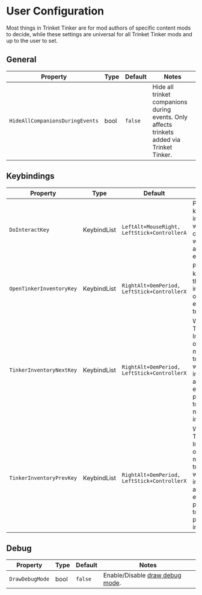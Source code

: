 # User Configuration

Most things in Trinket Tinker are for mod authors of specific content mods to decide, while these settings are universal for all Trinket Tinker mods and up to the user to set.

## General

| Property | Type | Default | Notes |
| -------- | ---- | ------- | ----- |
| `HideAllCompanionsDuringEvents` | bool | `false` | Hide all trinket companions during events. Only affects trinkets added via Trinket Tinker. |

## Keybindings

| Property | Type | Default | Notes |
| -------- | ---- | ------- | ----- |
| `DoInteractKey` | KeybindList | `LeftAlt+MouseRight, LeftStick+ControllerA` | Press this key to interact with your companion, while you are close enough. |
| `OpenTinkerInventoryKey` | KeybindList | `RightAlt+OemPeriod, LeftStick+ControllerX` | Press this key to open the inventory of your equipped trinket(s). |
| `TinkerInventoryNextKey` | KeybindList | `RightAlt+OemPeriod, LeftStick+ControllerX` | While a Tinker Inventory is open and multiple trinkets with inventory are equipped, press this to go to the next inventory. |
| `TinkerInventoryPrevKey` | KeybindList | `RightAlt+OemPeriod, LeftStick+ControllerX` | While a Tinker Inventory is open and multiple trinkets with inventory are equipped, press this to go to the previous inventory. |

## Debug

| Property | Type | Default | Notes |
| -------- | ---- | ------- | ----- |
| `DrawDebugMode` | bool | `false` | Enable/Disable [draw debug mode](007-Utility.md#tt.draw_debug). |
